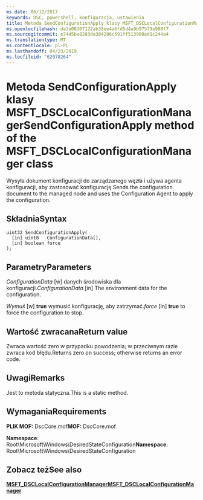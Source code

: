 ```yaml
---
ms.date: 06/12/2017
keywords: DSC, powershell, konfiguracja, ustawienia
title: Metoda SendConfigurationApply klasy MSFT_DSCLocalConfigurationManager
ms.openlocfilehash: da3a08307122ab38ee4a6fd5d4a9b97579a988f7
ms.sourcegitcommit: e7445ba8203da304286c591ff513900ad1c244a4
ms.translationtype: MT
ms.contentlocale: pl-PL
ms.lasthandoff: 04/23/2019
ms.locfileid: "62078264"
---
```

# <a name="sendconfigurationapply-method-of-the-msftdsclocalconfigurationmanager-class"></a><span data-ttu-id="68e7d-103">Metoda SendConfigurationApply klasy MSFT_DSCLocalConfigurationManager</span><span class="sxs-lookup"><span data-stu-id="68e7d-103">SendConfigurationApply method of the MSFT_DSCLocalConfigurationManager class</span></span>

<span data-ttu-id="68e7d-104">Wysyła dokument konfiguracji do zarządzanego węzła i używa agenta konfiguracji, aby zastosować konfigurację.</span><span class="sxs-lookup"><span data-stu-id="68e7d-104">Sends the configuration document to the managed node and uses the Configuration Agent to apply the configuration.</span></span>

## <a name="syntax"></a><span data-ttu-id="68e7d-105">Składnia</span><span class="sxs-lookup"><span data-stu-id="68e7d-105">Syntax</span></span>

```mof
uint32 SendConfigurationApply(
  [in] uint8   ConfigurationData[],
  [in] boolean force
);
```

## <a name="parameters"></a><span data-ttu-id="68e7d-106">Parametry</span><span class="sxs-lookup"><span data-stu-id="68e7d-106">Parameters</span></span>

<span data-ttu-id="68e7d-107">*ConfigurationData* \[w\] danych środowiska dla konfiguracji.</span><span class="sxs-lookup"><span data-stu-id="68e7d-107">*ConfigurationData* \[in\] The environment data for the configuration.</span></span>

<span data-ttu-id="68e7d-108">*Wymuś* \[w\] **true** wymusić konfigurację, aby zatrzymać.</span><span class="sxs-lookup"><span data-stu-id="68e7d-108">*force* \[in\] **true** to force the configuration to stop.</span></span>

## <a name="return-value"></a><span data-ttu-id="68e7d-109">Wartość zwracana</span><span class="sxs-lookup"><span data-stu-id="68e7d-109">Return value</span></span>

<span data-ttu-id="68e7d-110">Zwraca wartość zero w przypadku powodzenia; w przeciwnym razie zwraca kod błędu.</span><span class="sxs-lookup"><span data-stu-id="68e7d-110">Returns zero on success; otherwise returns an error code.</span></span>

## <a name="remarks"></a><span data-ttu-id="68e7d-111">Uwagi</span><span class="sxs-lookup"><span data-stu-id="68e7d-111">Remarks</span></span>

<span data-ttu-id="68e7d-112">Jest to metoda statyczna.</span><span class="sxs-lookup"><span data-stu-id="68e7d-112">This is a static method.</span></span>

## <a name="requirements"></a><span data-ttu-id="68e7d-113">Wymagania</span><span class="sxs-lookup"><span data-stu-id="68e7d-113">Requirements</span></span>

<span data-ttu-id="68e7d-114">**PLIK MOF:** DscCore.mof</span><span class="sxs-lookup"><span data-stu-id="68e7d-114">**MOF:** DscCore.mof</span></span>

<span data-ttu-id="68e7d-115">**Namespace**: Root\Microsoft\Windows\DesiredStateConfiguration</span><span class="sxs-lookup"><span data-stu-id="68e7d-115">**Namespace**: Root\Microsoft\Windows\DesiredStateConfiguration</span></span>

## <a name="see-also"></a><span data-ttu-id="68e7d-116">Zobacz też</span><span class="sxs-lookup"><span data-stu-id="68e7d-116">See also</span></span>

[<span data-ttu-id="68e7d-117">**MSFT_DSCLocalConfigurationManager**</span><span class="sxs-lookup"><span data-stu-id="68e7d-117">**MSFT_DSCLocalConfigurationManager**</span></span>](msft-dsclocalconfigurationmanager.md)